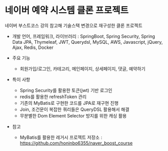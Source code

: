# 네이버 예약 시스템 클론 프로젝트

네이버 부스트코스 강의 참고해 기술스택 변경으로 재구성한 클론 프로젝트

- 개발 언어, 프레임워크, 라이브러리 : SpringBoot, Spring Security, Spring Data JPA, Thymeleaf, JWT, Querydsl, MySQL, AWS, Javascript, jQuery, Ajax, Redis, Docker

- 주요 기능
  - 회원가입/로그인, 카테고리, 메인페이지, 상세페이지, 댓글, 예약하기

- 특이 사항
  - Spring Security를 활용한 토큰(jwt) 기반 로그인
  - redis를 활용한 refreshToken 관리
  - 기존의 MyBatis로 구현한 코드를 JPA로 재구현 진행
  - Join, 조건문이 복잡한 쿼리들은 QueryDSL 활용해서 해결
  - 무분별한 Dom Element Selector 방지를 위한 캐싱 활용

- 참고
  - MyBatis를 활용한 레거시 프로젝트 저장소 : https://github.com/honinbo6355/naver_boost_course
